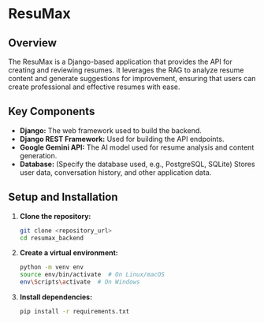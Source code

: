 # ResuMax

## Overview

The ResuMax is a Django-based application that provides the API for creating and reviewing resumes. It leverages the RAG to analyze resume content and generate suggestions for improvement, ensuring that users can create professional and effective resumes with ease.

## Key Components

*   **Django:** The web framework used to build the backend.
*   **Django REST Framework:**  Used for building the API endpoints.
*   **Google Gemini API:**  The AI model used for resume analysis and content generation.
*   **Database:**  (Specify the database used, e.g., PostgreSQL, SQLite) Stores user data, conversation history, and other application data.

## Setup and Installation

1.  **Clone the repository:**

    ```bash
    git clone <repository_url>
    cd resumax_backend
    ```

2.  **Create a virtual environment:**

    ```bash
    python -m venv env
    source env/bin/activate  # On Linux/macOS
    env\Scripts\activate  # On Windows
    ```

3.  **Install dependencies:**

    ```bash
    pip install -r requirements.txt
    ```